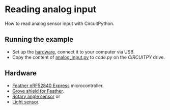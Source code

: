 # Reading analog input
How to read analog sensor input with CircuitPython.

## Running the example
* Set up the [hardware](#Hardware), connect it to your computer via USB.
* Copy the content of [analog_input.py](analog_input.py) to _code.py_ on the _CIRCUITPY_ drive.

## Hardware
* [Feather nRF52840 Express](https://github.com/tamberg/fhnw-idb/wiki/Feather-nRF52840-Express) microcontroller.
* [Grove shield for Feather](https://github.com/tamberg/fhnw-idb/wiki/Grove-Adapters#grove-shield-for-feather).
* [Rotary angle sensor](https://github.com/tamberg/fhnw-idb/wiki/Grove-Sensors#rotary-angle-sensor) or
* [Light sensor](https://github.com/tamberg/fhnw-idb/wiki/Grove-Sensors#light-sensor-v12).
